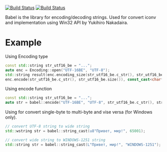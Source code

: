 [![Build Status](https://travis-ci.org/andrewstalin/babel.svg?branch=master)](https://travis-ci.org/andrewstalin/babel)
[![Build Status](https://ci.appveyor.com/api/projects/status/8xmsyb7gj7nsurii/branch/master?svg=true)](https://ci.appveyor.com/project/andrewstalin/babel)

Babel is the library for encoding/decoding strings. Used for convert iconv and implementation using Win32 API by Yukihiro Nakadaira.

# Example

Using Encoding type

```c++
const std::string str_utf16_be = "...";
auto enc = Encoding::open("UTF-16BE", "UTF-8");
std::string result(enc.encoding_size(str_utf16_be.c_str(), str_utf16_be.size()), 0);
enc.encode(str_utf16_be.c_str(), str_utf16_be.size()), const_cast<char*>(result.data()), result.size());
```

Using encode function

```c++
const std::string str_utf16_be = "...";
auto str = babel::encode("UTF-16BE", "UTF-8", str_utf16_be.c_str(), str_utf16_be.size());
```

Using for convert single-byte to multi-byte and vise versa (for Windows only).

```c++
// convert UTF-8 string to wide string
std::wstring str = babel::string_cast(u8"Привет, мир!", 65001);

// convert wide string to WINDOWS-1251 string
std::string str = babel::string_cast(L"Привет, мир!", "WINDOWS-1251");
```
